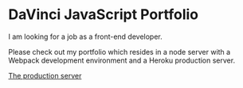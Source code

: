 # DaVinci JavaScript Portfolio

I am looking for a job as a front-end developer.

Please check out my portfolio which resides in a node server with a Webpack development environment and a Heroku production server.

[The production server]()
